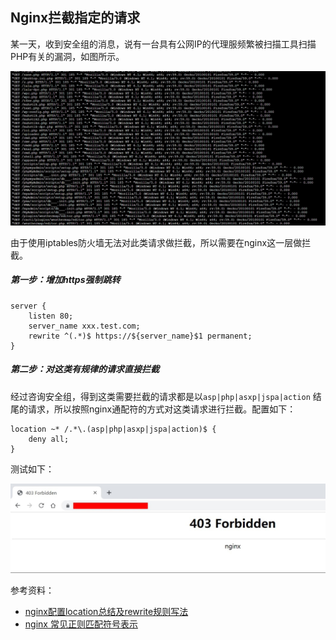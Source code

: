 ## Nginx拦截指定的请求

某一天，收到安全组的消息，说有一台具有公网IP的代理服频繁被扫描工具扫描PHP有关的漏洞，如图所示。

![](./img/01.jpg)



由于使用iptables防火墙无法对此类请求做拦截，所以需要在nginx这一层做拦截。

##### 第一步：增加https强制跳转

```shell
server {
    listen 80;
    server_name xxx.test.com;
    rewrite ^(.*)$ https://${server_name}$1 permanent;
}
```



##### 第二步：对这类有规律的请求直接拦截

经过咨询安全组，得到这类需要拦截的请求都是以`asp|php|asxp|jspa|action` 结尾的请求，所以按照nginx通配符的方式对这类请求进行拦截。配置如下：

```shell
location ~* /.*\.(asp|php|asxp|jspa|action)$ {
	deny all;
}
```

测试如下：

![](./img/02.jpg)



参考资料：

- [nginx配置location总结及rewrite规则写法](http://seanlook.com/2015/05/17/nginx-location-rewrite/)
- [nginx 常见正则匹配符号表示](https://www.cnblogs.com/netsa/p/6383094.html)